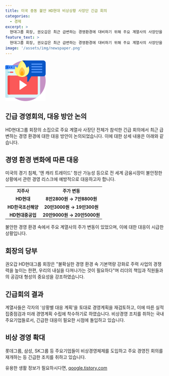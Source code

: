```yaml
---
title: 미국 중동 불안 HD현대 비상상황 사장단 긴급 회의
categories:
  - 경제
excerpt: >
  현대그룹 회장, 권오갑은 최근 급변하는 경영환경에 대비하기 위해 주요 계열사의 사장단을 소집하고, 불확실한 상황에서 리더의 역할과 판단의 중요성을 강조했다. 미국의 경기 침체 우려와 중동의 정치적 불안으로 인해 금융시장과 환율 등 경영환경의 변화에 대응하며, 현재 주가 하락 등 경영리스크에 선제적으로 대응할 필요를 강조했다. 이에 따라 주요 계열사는 대응 계획을 재검토하여 2024년 하반기 실적 집중점검과 2025년 경영계획 조기수립에 나설 예정이다. 이와 관련해 국내 주요기업들은 비상경영 조치를 확대하고 있다.
feature_text: >
  현대그룹 회장, 권오갑은 최근 급변하는 경영환경에 대비하기 위해 주요 계열사의 사장단을 소집하고, 불확실한 상황에서 리더의 역할과 판단의 중요성을 강조했다. 미국의 경기 침체 우려와 중동의 정치적 불안으로 인해 금융시장과 환율 등 경영환경의 변화에 대응하며, 현재 주가 하락 등 경영리스크에 선제적으로 대응할 필요를 강조했다. 이에 따라 주요 계열사는 대응 계획을 재검토하여 2024년 하반기 실적 집중점검과 2025년 경영계획 조기수립에 나설 예정이다. 이와 관련해 국내 주요기업들은 비상경영 조치를 확대하고 있다.
image: '/assets/img/newspaper.png'
---
```


<p><img src="/assets/img/news.png" alt="rentncar 속보" /></p>

<h2>긴급 경영회의, 대응 방안 논의</h2>

<p data-ke-size="size16">HD현대그룹 회장의 소집으로 주요 계열사 사장단 전체가 참석한 긴급 회의에서 최근 급변하는 경영 환경에 대한 대응 방안이 논의되었습니다. 이에 대한 상세 내용은 아래와 같습니다.</p>

<h2>경영 환경 변화에 따른 대응</h2>

<p>미국의 경기 침체, '엔 캐리 트레이드' 청산 가능성 등으로 전 세계 금융시장이 불안정한 상황에서 관련 경영 리스크에 예방적으로 대응하고자 합니다.</p>

<table>
    <tbody>
        <tr>
            <td style="text-align: center; height: 17px;"><b>지주사</b></td>
            <td style="text-align: center; height: 17px;"><b>주가 변동</b></td>
        </tr>
        <tr>
            <td style="text-align: center; height: 17px;"><b>HD현대</b></td>
            <td style="text-align: center; height: 17px;"><b>8만2800원 → 7만8800원</b></td>
        </tr>
        <tr>
            <td style="text-align: center; height: 17px;"><b>HD한국조선해양</b></td>
            <td style="text-align: center; height: 17px;"><b>20만3000원 → 19만300원</b></td>
        </tr>
        <tr>
            <td style="text-align: center; height: 17px;"><b>HD현대중공업</b></td>
            <td style="text-align: center; height: 17px;"><b>20만9000원 → 20만5000원</b></td>
        </tr>
    </tbody>
</table>

<p>불안한 경영 환경 속에서 주요 계열사의 주가 변동이 있었으며, 이에 대한 대응이 시급한 상황입니다.</p>

<h2>회장의 당부</h2>

<p>권오갑 HD현대그룹 회장은 "불확실한 경영 환경 속 기본역량 강화로 주력 사업의 경쟁력을 높이는 한편, 우리의 내실을 다져나가는 것이 필요하다"며 리더의 책임과 직원들과의 공감대 형성의 중요성을 강조하였습니다.</p>

<h2>긴급회의 결과</h2>

<p>계열사들은 각자의 '상황별 대응 계획'을 토대로 경영계획을 재검토하고, 이에 따른 실적 집중점검과 미래 경영계획 수립에 착수하기로 하였습니다. 비상경영 조치를 취하는 국내 주요기업들로서, 긴급한 대응이 필요한 시점에 돌입하고 있습니다.</p>

<h2>비상 경영 확대</h2>

<p>롯데그룹, 삼성, SK그룹 등 주요기업들이 비상경영체제를 도입하고 주요 경영진 회의를 재개하는 등 긴급한 조치를 취하고 있습니다.</p>
유용한 생활 정보가 필요하시다면, <a href="https://qoogle.tistory.com" rel="dofollow">qoogle.tistory.com</a>


